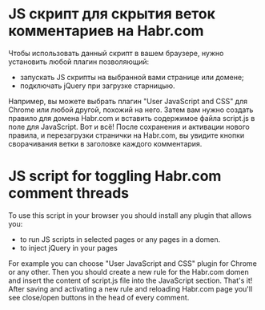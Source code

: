 # JS скрипт для скрытия веток комментариев на Habr.com

Чтобы использовать данный скрипт в вашем браузере, нужно установить любой плагин позволяющий:
  - запускать JS скрипты на выбранной вами странице или домене;
  - подключать jQuery при загрузке старницыю.

Например, вы можете выбрать плагин "User JavaScript and CSS" для  Chrome или любой другой, похожий на него.
Затем вам нужно создать правило для домена Habr.com и вставить содержимое файла script.js в поле для JavaScript.
Вот и всё! После сохранения и активации нового правила, и перезагрузки странички на Habr.com, вы увидите кнопки сворачивания ветки в заголовке каждого комментария.


# JS script for toggling Habr.com comment threads

To use this script in your browser you should install any plugin that allows you: 
  - to run JS scripts in selected pages or any pages in a domen.
  - to inject jQuery in your pages

For example you can choose "User JavaScript and CSS" plugin for Chrome or any other.
Then you should create a new rule for the Habr.com domen and insert the content of script.js file into the JavaScript section.
That's it! After saving and activating a new rule and reloading Habr.com page you'll see close/open buttons in the head of every comment.
